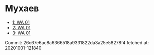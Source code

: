 # Мухаев
- [1: WA 01](1.md)
- [2: WA 01](2.md)
- [3: WA 01](3.md)

Commit: 26c67e6ac8a6366518a9331822da3a25e58278f4
 fetched at: 20201001-121840
